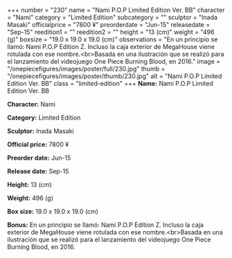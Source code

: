 +++
number = "230"
name = "Nami P.O.P Limited Edition Ver. BB"
character = "Nami"
category = "Limited Edition"
subcategory = ""
sculptor = "Inada Masaki"
officialprice = "7800 ¥"
preorderdate = "Jun-15"
releasedate = "Sep-15"
reedition1 = ""
reedition2 = ""
height = "13 (cm)"
weight = "496 (g)"
boxsize = "19.0 x 19.0 x 19.0 (cm)"
observations = "En un principio se llamó: Nami P.O.P Edition Z. Incluso la caja exterior de MegaHouse viene rotulada con ese nombre.&lt;br&gt;Basada en una ilustración que se realizó para el lanzamiento del videojuego One Piece Burning Blood, en 2016."
image = "/onepiecefigures/images/poster/full/230.jpg"
thumb = "/onepiecefigures/images/poster/thumb/230.jpg"
alt = "Nami P.O.P Limited Edition Ver. BB"
class = "limited-edition"
+++
**Name:** Nami P.O.P Limited Edition Ver. BB

**Character:** Nami

**Category:** Limited Edition 

**Sculptor:** Inada Masaki

**Official price:** 7800 ¥

**Preorder date:** Jun-15

**Release date:** Sep-15

**Height:** 13 (cm)

**Weight:** 496 (g)

**Box size:** 19.0 x 19.0 x 19.0 (cm)

**Bonus:** En un principio se llamó: Nami P.O.P Edition Z. Incluso la caja exterior de MegaHouse viene rotulada con ese nombre.&lt;br&gt;Basada en una ilustración que se realizó para el lanzamiento del videojuego One Piece Burning Blood, en 2016.